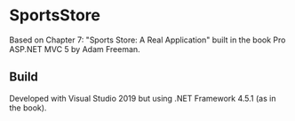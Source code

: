 # SportsStore

Based on Chapter 7: "Sports Store: A Real Application" built in the book Pro ASP.NET MVC 5 by Adam Freeman.

## Build

Developed with Visual Studio 2019 but using .NET Framework 4.5.1 (as in the book).